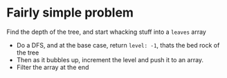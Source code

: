# Fairly simple problem
Find the depth of the tree, and start whacking stuff into a `leaves` array
​
* Do a DFS, and at the base case, return `level: -1`, thats the bed rock of the tree
* Then as it bubbles up, increment the level and push it to an array.
* Filter the array at the end